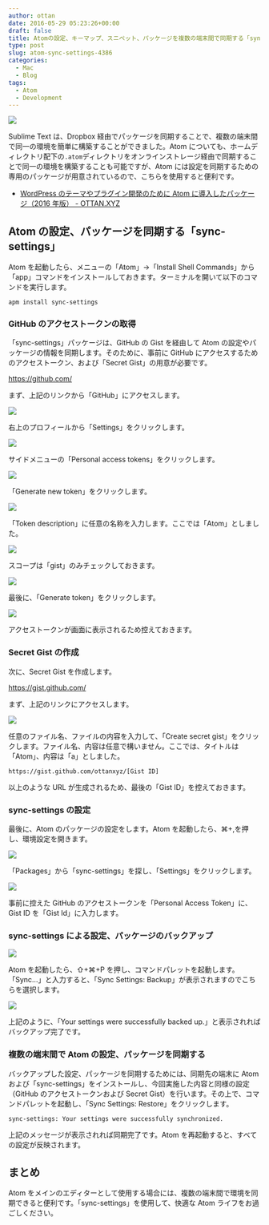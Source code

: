 ```yaml
---
author: ottan
date: 2016-05-29 05:23:26+00:00
draft: false
title: Atomの設定、キーマップ、スニペット、パッケージを複数の端末間で同期する「sync-settings」
type: post
slug: atom-sync-settings-4386
categories:
  - Mac
  - Blog
tags:
  - Atom
  - Development
---
```


![](/uploads/2016/05/160529-574a784b76e1b.jpg)

Sublime Text は、Dropbox 経由でパッケージを同期することで、複数の端末間で同一の環境を簡単に構築することができました。Atom についても、ホームディレクトリ配下の`.atom`ディレクトリをオンラインストレージ経由で同期することで同一の環境を構築することも可能ですが、Atom には設定を同期するための専用のパッケージが用意されているので、こちらを使用すると便利です。

- [WordPress のテーマやプラグイン開発のために Atom に導入したパッケージ（2016 年版） - OTTAN.XYZ](/posts/2016/05/wordpress-atom-recommended-package-4369/)

## Atom の設定、パッケージを同期する「sync-settings」

Atom を起動したら、メニューの「Atom」→「Install Shell Commands」から「app」コマンドをインストールしておきます。ターミナルを開いて以下のコマンドを実行します。

    apm install sync-settings

### GitHub のアクセストークンの取得

「sync-settings」パッケージは、GitHub の Gist を経由して Atom の設定やパッケージの情報を同期します。そのために、事前に GitHub にアクセスするためのアクセストークン、および「Secret Gist」の用意が必要です。

https://github.com/

まず、上記のリンクから「GitHub」にアクセスします。

![](/uploads/2016/05/160529-574a785aa6c7e.png)

右上のプロフィールから「Settings」をクリックします。

![](/uploads/2016/05/160529-574a78609a595.png)

サイドメニューの「Personal access tokens」をクリックします。

![](/uploads/2016/05/160529-574a78664fa89.png)

「Generate new token」をクリックします。

![](/uploads/2016/05/160529-574a786cd43f1.png)

「Token description」に任意の名称を入力します。ここでは「Atom」としました。

![](/uploads/2016/05/160529-574a787f85b0f.png)

スコープは「gist」のみチェックしておきます。

![](/uploads/2016/05/160529-574a788427b5f.png)

最後に、「Generate token」をクリックします。

![](/uploads/2016/05/160529-574a788966b74.png)

アクセストークンが画面に表示されるため控えておきます。

### Secret Gist の作成

次に、Secret Gist を作成します。

https://gist.github.com/

まず、上記のリンクにアクセスします。

![](/uploads/2016/05/160529-574a788f72355.png)

任意のファイル名、ファイルの内容を入力して、「Create secret gist」をクリックします。ファイル名、内容は任意で構いません。ここでは、タイトルは「Atom」、内容は「a」としました。

    https://gist.github.com/ottanxyz/[Gist ID]

以上のような URL が生成されるため、最後の「Gist ID」を控えておきます。

### sync-settings の設定

最後に、Atom のパッケージの設定をします。Atom を起動したら、⌘+,を押し、環境設定を開きます。

![](/uploads/2016/05/160529-574a785443268.png)

「Packages」から「sync-settings」を探し、「Settings」をクリックします。

![](/uploads/2016/05/160529-574a78f21d4f5.png)

事前に控えた GitHub のアクセストークンを「Personal Access Token」に、Gist ID を「Gist Id」に入力します。

### sync-settings による設定、パッケージのバックアップ

![](/uploads/2016/05/160529-574a78fa55f9e.png)

Atom を起動したら、⇧+⌘+P を押し、コマンドパレットを起動します。「Sync…」と入力すると、「Sync Settings: Backup」が表示されますのでこちらを選択します。

![](/uploads/2016/05/160529-574a7901e704c.png)

上記のように、「Your settings were successfully backed up.」と表示されればバックアップ完了です。

### 複数の端末間で Atom の設定、パッケージを同期する

バックアップした設定、パッケージを同期するためには、同期先の端末に Atom および「sync-settings」をインストールし、今回実施した内容と同様の設定（GitHub のアクセストークンおよび Secret Gist）を行います。その上で、コマンドパレットを起動し、「Sync Settings: Restore」をクリックします。

    sync-settings: Your settings were successfully synchronized.

上記のメッセージが表示されれば同期完了です。Atom を再起動すると、すべての設定が反映されます。

## まとめ

Atom をメインのエディターとして使用する場合には、複数の端末間で環境を同期できると便利です。「sync-settings」を使用して、快適な Atom ライフをお過ごしください。
